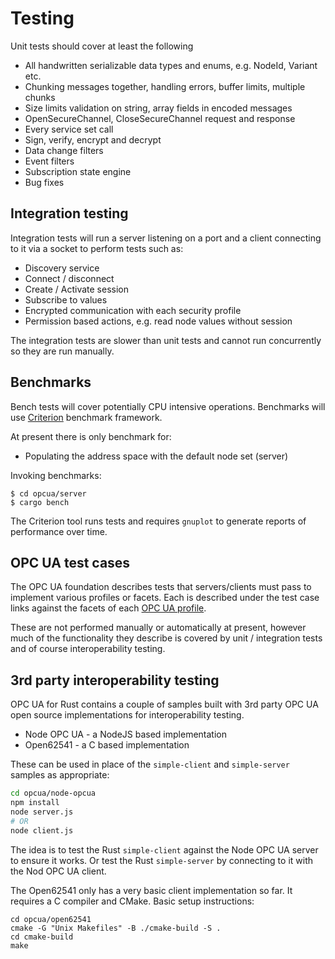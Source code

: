 # Testing

Unit tests should cover at least the following

* All handwritten serializable data types and enums, e.g. NodeId, Variant etc.
* Chunking messages together, handling errors, buffer limits, multiple chunks
* Size limits validation on string, array fields in encoded messages
* OpenSecureChannel, CloseSecureChannel request and response
* Every service set call
* Sign, verify, encrypt and decrypt
* Data change filters
* Event filters
* Subscription state engine
* Bug fixes

## Integration testing

Integration tests will run a server listening on a port and a client connecting to it via
 a socket to perform tests such as: 

* Discovery service
* Connect / disconnect
* Create / Activate session
* Subscribe to values
* Encrypted communication with each security profile
* Permission based actions, e.g. read node values without session

The integration tests are slower than unit tests and cannot run concurrently so they are run manually.

## Benchmarks

Bench tests will cover potentially CPU intensive operations. Benchmarks will use [Criterion](https://bheisler.github.io/criterion.rs/book/criterion_rs.html)
benchmark framework.

At present there is only benchmark for:

* Populating the address space with the default node set (server)

Invoking benchmarks:

```
$ cd opcua/server
$ cargo bench
```

The Criterion tool runs tests and requires `gnuplot` to generate reports of performance over time. 

## OPC UA test cases

The OPC UA foundation describes tests that servers/clients must pass to implement various profiles or facets. 
Each is described under the test case links against the facets of each [OPC UA profile](http://opcfoundation-onlineapplications.org/ProfileReporting/index.htm).

These are not performed manually or automatically at present, however much of the functionality
they describe is covered by unit / integration tests and of course interoperability testing.

## 3rd party interoperability testing

OPC UA for Rust contains a couple of samples built with 3rd party OPC UA open source implementations for
interoperability testing.

* Node OPC UA - a NodeJS based implementation
* Open62541 - a C based implementation

These can be used in place of the `simple-client` and `simple-server` samples as appropriate:

```bash
cd opcua/node-opcua
npm install 
node server.js 
# OR 
node client.js
```

The idea is to test the Rust `simple-client` against the Node OPC UA server to ensure it works. Or
test the Rust `simple-server` by connecting to it with the Nod OPC UA client.

The Open62541 only has a very basic client implementation so far. It requires a C compiler
and CMake. Basic setup instructions:

```
cd opcua/open62541
cmake -G "Unix Makefiles" -B ./cmake-build -S .
cd cmake-build
make
```
